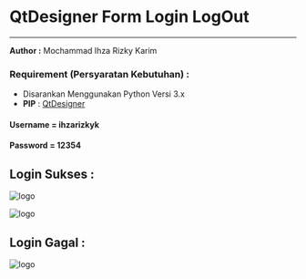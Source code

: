 # QtDesigner Form Login LogOut

---

**Author :** Mochammad Ihza Rizky Karim

### Requirement (Persyaratan Kebutuhan) :

- Disarankan Menggunakan Python Versi 3.x
- **PIP** : [QtDesigner](https://pypi.org/project/PyQt5Designer/)

#### Username = ihzarizkyk
#### Password = 12354

## Login Sukses : 

![logo](https://i.ibb.co/jR6MFPw/logintest1.png)

![logo](https://i.ibb.co/5skyVGv/homelogin1.png)

## Login Gagal : 

![logo](https://i.ibb.co/xh7Tns5/logintestfailed1.png)
